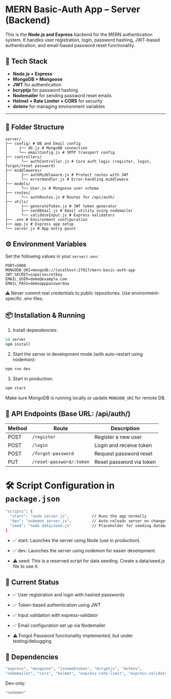 # MERN Basic-Auth App – Server (Backend)
This is the **Node.js and Express** backend for the MERN authentication system. It handles user registration, login, password hashing, JWT-based authentication, and email-based password reset functionality.

## 🧩 Tech Stack

- **Node.js + Express**
- **MongoDB + Mongoose**
- **JWT** for authentication
- **bcryptjs** for password hashing
- **Nodemailer** for sending password reset emails
- **Helmet + Rate Limiter + CORS** for security
- **dotenv** for managing environment variables

---

## 📁 Folder Structure
```
server/
├── config/ # DB and Email config
│     ├── db.js # MongoDB connection
│     └── emailConfig.js # SMTP transport config
├── controllers/
│      └── authController.js # Core auth logic (register, login, forgot/reset password)
├── middlewares/
│      ├── authMiddleware.js # Protect routes with JWT
│      └── errorHandler.js # Error-handling middleware
├── models/
│      └── User.js # Mongoose user schema
├── routes/
│      └── authRoutes.js # Routes for /api/auth/
├── utils/
│      ├── generateToken.js # JWT token generator
│      ├── sendEmail.js # Email utility using nodemailer
│      └── validateInput.js # Express validators
├── .env # Environment configuration
├── app.js # Express app setup
└── server.js # App entry point
```

## ⚙️ Environment Variables

Set the following values in your `server/.env`:

```env
PORT=5000
MONGODB_URI=mongodb://localhost:27017/mern-basic-auth-app
JWT_SECRET=supersecretkey
EMAIL_USER=demo@example.com
EMAIL_PASS=demoapppasswordaa
```

⚠️ Never commit real credentials to public repositories. Use environment-specific .env files.

## 📦 Installation & Running

1. Install dependencies:
```bash
cd server
npm install
```

2. Start the server in development mode (with auto-restart using nodemon):
```bash
npm run dev
```

3. Start in production:
```bash
npm start
```

Make sure MongoDB is running locally or update `MONGODB_URI` for remote DB.

## 📜 API Endpoints (Base URL: /api/auth/)

| Method | Route                    | Description              |
| ------ | ------------------------ | ------------------------ |
| POST   | `/register`              | Register a new user      |
| POST   | `/login`                 | Login and receive token  |
| POST   | `/forgot-password`       | Request password reset   |
| PUT    | `/reset-password/:token` | Reset password via token |

# 🛠 Script Configuration in `package.json`
```bash
"scripts": {
  "start": "node server.js",          // Runs the app normally
  "dev": "nodemon server.js",         // Auto-reloads server on changes (dev mode)
  "seed": "node data/seed.js"         // Placeholder for seeding database (if implemented)
}
```

- ✅ start: Launches the server using Node (use in production).

- ✅ dev: Launches the server using nodemon for easier development.

- ⚠️ seed: This is a reserved script for data seeding. Create a data/seed.js file to use it.

## 🚧 Current Status
- ✅ User registration and login with hashed passwords

- ✅ Token-based authentication using JWT

- ✅ Input validation with express-validator

- ✅ Email configuration set up via Nodemailer

- ⚠️ Forgot Password functionality implemented, but under testing/debugging

## 🧪 Dependencies
```bash
"express", "mongoose", "jsonwebtoken", "bcryptjs", "dotenv",
"nodemailer", "cors", "helmet", "express-rate-limit", "express-validator"
```

Dev-only:
```bash
"nodemon"
```